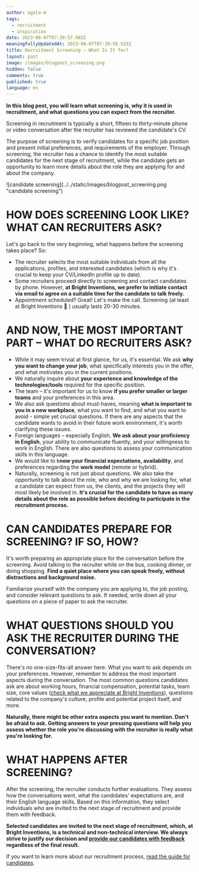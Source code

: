 ```yaml
---
author: agata-m
tags:
  - recruitment
  - inspiration
date: 2023-08-07T07:39:57.882Z
meaningfullyUpdatedAt: 2023-08-07T07:39:58.525Z
title: Recruitment Screening – What Is It for?
layout: post
image: /images/blogpost_screening.png
hidden: false
comments: true
published: true
language: en
---
```

**In this blog post, you will learn what screening is, why it is used in recruitment, and what questions you can expect from the recruiter.**

<div className="important-info"><div>Screening in recruitment is typically a short, fifteen to thirty-minute phone or video conversation after the recruiter has reviewed the candidate's CV.</div></div>

The purpose of screening is to verify candidates for a specific job position and present initial preferences, and requirements of the employer. Through screening, the recruiter has a chance to identify the most suitable candidates for the next stage of recruitment, while the candidate gets an opportunity to learn more details about the role they are applying for and about the company.

<div className="image">![candidate screening](../../static/images/blogpost_screening.png "candidate screening")</div>

# **HOW DOES SCREENING LOOK LIKE? WHAT CAN RECRUITERS ASK?**

Let's go back to the very beginning, what happens before the screening takes place? So:

* The recruiter selects the most suitable individuals from all the applications, profiles, and interested candidates (which is why it's crucial to keep your CV/LinkedIn profile up to date).
* Some recruiters proceed directly to screening and contact candidates by phone. However, **at Bright Inventions, we prefer to initiate contact via email to agree on a suitable time for the candidate to talk freely.**
* Appointment scheduled? Great! Let's make the call. Screening (at least at Bright Inventions 🙂 ) usually lasts 20-30 minutes.

<GiphyEmbed url='https://giphy.com/gifs/power-starz-season6-episode608-SqNE1fCLfFNlEZXice' />

# **AND NOW, THE MOST IMPORTANT PART – WHAT DO RECRUITERS ASK?**

* While it may seem trivial at first glance, for us, it's essential. We ask **why you want to change your job**, what specifically interests you in the offer, and what motivates you in the current positions.
* We naturally inquire about **your experience and knowledge of the technologies/tools** required for the specific position.
* The team – it's important for us to know **if you prefer smaller or larger teams** and your preferences in this area.
* We also ask questions about must-haves, meaning **what is important to you in a new workplace**, what you want to find, and what you want to avoid - simple yet crucial questions. If there are any aspects that the candidate wants to avoid in their future work environment, it's worth clarifying these issues.
* Foreign languages – especially English. **We ask about your proficiency in English**, your ability to communicate fluently, and your willingness to work in English. There are also questions to assess your communication skills in this language.
* We would like to k**now your financial expectations, availability**, and preferences regarding the **work model** (remote or hybrid).
* Naturally, screening is not just about questions. We also take the opportunity to talk about the role, who and why we are looking for, what a candidate can expect from us, the clients, and the projects they will most likely be involved in. **It's crucial for the candidate to have as many details about the role as possible before deciding to participate in the recruitment process.**

# **CAN CANDIDATES PREPARE FOR SCREENING? IF SO, HOW?**

It's worth preparing an appropriate place for the conversation before the screening. Avoid talking to the recruiter while on the bus, cooking dinner, or doing shopping. **Find a quiet place where you can speak freely, without distractions and background noise.**

Familiarize yourself with the company you are applying to, the job posting, and consider relevant questions to ask. If needed, write down all your questions on a piece of paper to ask the recruiter.

# **WHAT QUESTIONS SHOULD YOU ASK THE RECRUITER DURING THE CONVERSATION?**

There's no one-size-fits-all answer here. What you want to ask depends on your preferences. However, remember to address the most important aspects during the conversation. The most common questions candidates ask are about working hours, financial compensation, potential tasks, team size, core values ([check what we appreciate at Bright Inventions](/about-us/#core-values)), questions related to the company's culture, profile and potential project itself, and more. 

**Naturally, there might be other extra aspects you want to mention. Don't be afraid to ask. Getting answers to your pressing questions will help you assess whether the role you're discussing with the recruiter is really what you're looking for.**

# **WHAT HAPPENS AFTER SCREENING?**

After the screening, the recruiter conducts further evaluations. They assess how the conversations went, what the candidates' expectations are, and their English language skills. Based on this information, they select individuals who are invited to the next stage of recruitment and provide them with feedback. 

**Selected candidates are invited to the next stage of recruitment, which, at Bright Inventions, is a technical and non-technical interview. We always strive to justify our decision and [provide our candidates with feedback](/blog/the-importance-of-feedback-in-bright-recruitment-process/) regardless of the final result.** 

If you want to learn more about our recruitment process, [read the guide for candidates](/blog/how-to-start-working-at-bright-inventions-a-quick-guide-for-candidates/).
